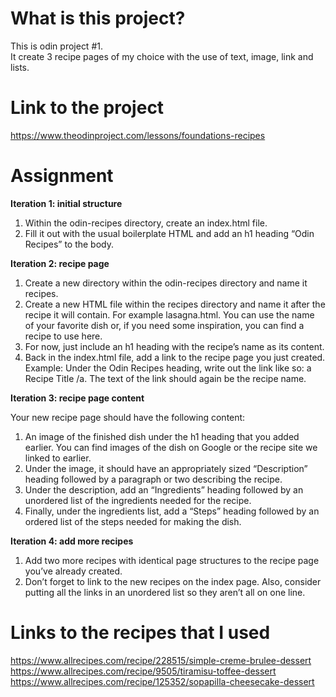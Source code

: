 # What is this project?

This is odin project #1.<br>
It  create 3 recipe pages of my choice with the use of text, image, link and lists.

# Link to the project

https://www.theodinproject.com/lessons/foundations-recipes

# Assignment

<strong>Iteration 1: initial structure</strong>
<ol>
  <li>Within the odin-recipes directory, create an index.html file.</li>
  <li>Fill it out with the usual boilerplate HTML and add an h1 heading “Odin Recipes” to the body.</li>
</ol>

<strong>Iteration 2: recipe page</strong>
<ol>
  <li>Create a new directory within the odin-recipes directory and name it recipes.</li>
  <li>Create a new HTML file within the recipes directory and name it after the recipe it will contain. For example lasagna.html. You can use the name of your favorite dish or, if you need some inspiration, you can find a recipe to use here.</li>
  <li>For now, just include an h1 heading with the recipe’s name as its content.</li>
  <li>Back in the index.html file, add a link to the recipe page you just created. Example: Under the Odin Recipes heading, write out the link like so: a Recipe Title /a. The text of the link should again be the recipe name.</li>
</ol>

<strong>Iteration 3: recipe page content</strong>
<p>Your new recipe page should have the following content:</p>
<ol>
  <li>An image of the finished dish under the h1 heading that you added earlier. You can find images of the dish on Google or the recipe site we linked to earlier.</li>
  <li>Under the image, it should have an appropriately sized “Description” heading followed by a paragraph or two describing the recipe.</li>
  <li>Under the description, add an “Ingredients” heading followed by an unordered list of the ingredients needed for the recipe.</li>
  <li>Finally, under the ingredients list, add a “Steps” heading followed by an ordered list of the steps needed for making the dish.</li>
</ol>

<strong>Iteration 4: add more recipes</strong>
<ol>
  <li>Add two more recipes with identical page structures to the recipe page you’ve already created.</li>
  <li>Don’t forget to link to the new recipes on the index page. Also, consider putting all the links in an unordered list so they aren’t all on one line.</li>
</ol>

# Links to the recipes that I used

https://www.allrecipes.com/recipe/228515/simple-creme-brulee-dessert
<br>
https://www.allrecipes.com/recipe/9505/tiramisu-toffee-dessert
<br>
https://www.allrecipes.com/recipe/125352/sopapilla-cheesecake-dessert

